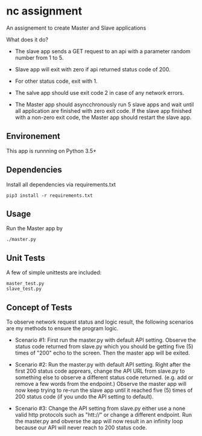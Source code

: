 # nc assignment

An assignement to create Master and Slave applications

What does it do?
 - The slave app sends a GET request to an api with a parameter random number from 1 to 5.

 - Slave app will exit with zero if api returned status code of 200.
 - For other status code, exit with 1.
 - The salve app should use exit code 2 in case of any network errors.
 - The Master app should asyncchronously run 5 slave apps and wait until all application are finished with zero exit code. If the slave app finished with a non-zero exit code, the Master app should restart the slave app.

## Environement
This app is runnning on Python 3.5+

## Dependencies
Install all dependencies via requirements.txt
    
    pip3 install -r requirements.txt


## Usage
Run the Master app by

    ./master.py

## Unit Tests
A few of simple unittests are included:

    master_test.py
    slave_test.py

## Concept of Tests
To observe network request status and logic result, the following scenarios are my methods to ensure the program logic.

 - Scenario #1: First run the master.py with default API setting. Observe the status code returned from slave.py which you should be getting five (5) times of "200" echo to the screen. Then the master app will be exited.

 - Scenario #2: Run the master.py with default API setting. Right after the first 200 status code apprears, change the API URL from slave.py to something else to observe a different status code returned. (e.g. add or remove a few words from the endpoint.) Observe the master app will now keep trying to re-run the slave app until it reached five (5) times of 200 status code (if you undo the API setting to default).

 - Scenario #3: Change the API setting from slave.py either use a none valid http protocols such as "htt://" or change a different endpoint. Run the master.py and obverse the app will now result in an infinity loop because our API will never reach to 200 status code.